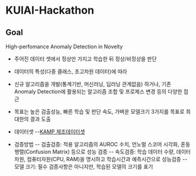 # KUIAI-Hackathon
## Goal 
High-perfomance Anomaly Detection in Novelty
- 주어진 데이터 셋에서 정상만 가지고 학습한 뒤 정상/비정상을 판단
- 데이터의 특성(다중 클래스, 초고차원 데이터)에 따라 
- 신규 알고리즘을 개발(통계기반, 머신러닝, 딥러닝 관계없음) 하거나, 기존 Anomaly Detection에 활용되는 알고리즘 조합 및 프로제스 변경 등의 다양한 접근 

- 목표는 높은 검출성능, 빠른 학습 및 판단 속도, 가벼운 모델크기 3가지를 목표로 최대한의 결과 도출

- 데이터셋
--[KAMP 제조데이터셋](https://www.kamp-ai.kr/front/dataset/AiData.jsp)

- 검증방법
-- 검출검증: 적용 알고리즘의 AUROC 수치, 언노멀 스코어 시각화, 혼동행렬(Confusion Matrix) 등으로 성능 검증
-- 속도검증: 학습 데이터 수량, 데이터 차원, 컴퓨터자원(CPU, RAM)을 명시하고 학습시간과 예측시간으로 성능검증
-- 모델 크기: 필수 검증사항은 아니지만, 학습된 모델의 크기를 표기 
